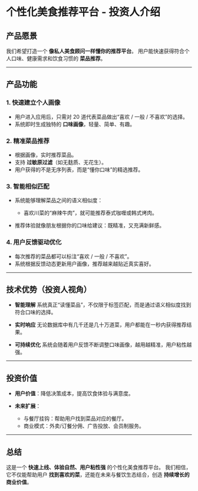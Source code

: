 # 个性化美食推荐平台 - 投资人介绍

## 产品愿景

我们希望打造一个 **像私人美食顾问一样懂你的推荐平台**。
用户能快速获得符合个人口味、健康需求和饮食习惯的 **菜品推荐**。

---

## 产品功能

### 1. 快速建立个人画像

- 用户进入应用后，只需对 20 道代表菜品做出“喜欢 / 一般 / 不喜欢”的选择。
- 系统即时生成独特的 **口味画像**，轻量、简单、有趣。

### 2. 精准菜品推荐

- 根据画像，实时推荐菜品。
- 支持 **过敏原过滤**（如无麸质、无花生）。
- 用户获得的不是无序列表，而是“懂你口味”的精选推荐。

### 3. 智能相似匹配

- 系统能够理解菜品之间的语义相似度：

  - 喜欢川菜的“麻辣牛肉”，就可能推荐泰式咖喱或韩式烤肉。

- 推荐体验就像朋友根据你的口味给建议：既精准，又充满新鲜感。

### 4. 用户反馈驱动优化

- 每次推荐的菜品都可以标注“喜欢 / 一般 / 不喜欢”。
- 系统根据反馈动态更新用户画像，推荐越来越贴近真实喜好。

---

## 技术优势（投资人视角）

- **智能理解**
  系统真正“读懂菜品”，不仅限于标签匹配，而是通过语义相似度找到符合口味的选择。

- **实时响应**
  无论数据库中有几千还是几十万道菜，用户都能在一秒内获得推荐结果。

- **可持续优化**
  系统会随着用户反馈不断调整口味画像，越用越精准，用户粘性越强。

---

## 投资价值

- **用户价值**：降低决策成本，提高饮食体验与满意度。
- **未来扩展**：

  - 与餐厅挂钩：帮助用户找到菜品对应的餐厅。
  - 商业模式：外卖/订餐分佣、广告投放、会员制服务。

---

## 总结

这是一个 **快速上线、体验自然、用户粘性强** 的个性化美食推荐平台。
我们相信，它不仅能帮助用户 **找到喜欢的菜**，还能在未来与餐饮生态结合，创造 **持续增长的商业价值**。
